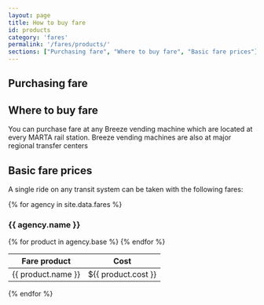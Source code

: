 ```yaml
---
layout: page
title: How to buy fare
id: products
category: 'fares'
permalink: '/fares/products/'
sections: ["Purchasing fare", "Where to buy fare", "Basic fare prices"]
---
```


## Purchasing fare

## Where to buy fare

You can purchase fare at any Breeze vending machine which are located at every MARTA rail station.  Breeze vending machines are also at major regional transfer centers

## Basic fare prices

A single ride on any transit system can be taken with the following fares:

<div class="row">
{% for agency in site.data.fares %}
<div class="col-md-4">
<h3>{{ agency.name }}</h3>
<table class="table">
    <thead>
        <th>Fare product</th>
        <th>Cost</th>
    </thead>
    {% for product in agency.base %}
        <tr>
            <td>{{ product.name }}</td><td>${{ product.cost }}</td>
        </tr>
    {% endfor %}
</table>
</div>
{% endfor %}
</div>